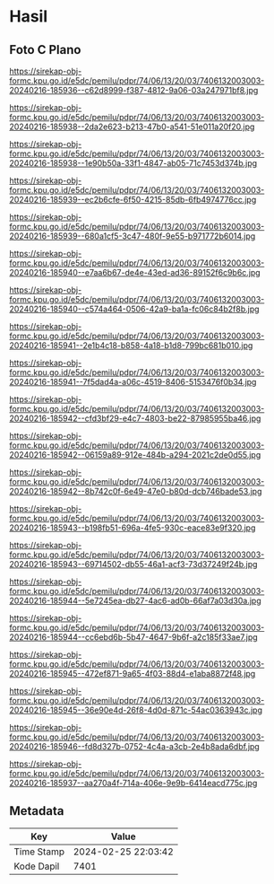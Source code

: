 # Hasil

## Foto C Plano

https://sirekap-obj-formc.kpu.go.id/e5dc/pemilu/pdpr/74/06/13/20/03/7406132003003-20240216-185936--c62d8999-f387-4812-9a06-03a247971bf8.jpg

https://sirekap-obj-formc.kpu.go.id/e5dc/pemilu/pdpr/74/06/13/20/03/7406132003003-20240216-185938--2da2e623-b213-47b0-a541-51e011a20f20.jpg

https://sirekap-obj-formc.kpu.go.id/e5dc/pemilu/pdpr/74/06/13/20/03/7406132003003-20240216-185938--1e90b50a-33f1-4847-ab05-71c7453d374b.jpg

https://sirekap-obj-formc.kpu.go.id/e5dc/pemilu/pdpr/74/06/13/20/03/7406132003003-20240216-185939--ec2b6cfe-6f50-4215-85db-6fb4974776cc.jpg

https://sirekap-obj-formc.kpu.go.id/e5dc/pemilu/pdpr/74/06/13/20/03/7406132003003-20240216-185939--680a1cf5-3c47-480f-9e55-b971772b6014.jpg

https://sirekap-obj-formc.kpu.go.id/e5dc/pemilu/pdpr/74/06/13/20/03/7406132003003-20240216-185940--e7aa6b67-de4e-43ed-ad36-89152f6c9b6c.jpg

https://sirekap-obj-formc.kpu.go.id/e5dc/pemilu/pdpr/74/06/13/20/03/7406132003003-20240216-185940--c574a464-0506-42a9-ba1a-fc06c84b2f8b.jpg

https://sirekap-obj-formc.kpu.go.id/e5dc/pemilu/pdpr/74/06/13/20/03/7406132003003-20240216-185941--2e1b4c18-b858-4a18-b1d8-799bc681b010.jpg

https://sirekap-obj-formc.kpu.go.id/e5dc/pemilu/pdpr/74/06/13/20/03/7406132003003-20240216-185941--7f5dad4a-a06c-4519-8406-5153476f0b34.jpg

https://sirekap-obj-formc.kpu.go.id/e5dc/pemilu/pdpr/74/06/13/20/03/7406132003003-20240216-185942--cfd3bf29-e4c7-4803-be22-87985955ba46.jpg

https://sirekap-obj-formc.kpu.go.id/e5dc/pemilu/pdpr/74/06/13/20/03/7406132003003-20240216-185942--06159a89-912e-484b-a294-2021c2de0d55.jpg

https://sirekap-obj-formc.kpu.go.id/e5dc/pemilu/pdpr/74/06/13/20/03/7406132003003-20240216-185942--8b742c0f-6e49-47e0-b80d-dcb746bade53.jpg

https://sirekap-obj-formc.kpu.go.id/e5dc/pemilu/pdpr/74/06/13/20/03/7406132003003-20240216-185943--b198fb51-696a-4fe5-930c-eace83e9f320.jpg

https://sirekap-obj-formc.kpu.go.id/e5dc/pemilu/pdpr/74/06/13/20/03/7406132003003-20240216-185943--69714502-db55-46a1-acf3-73d37249f24b.jpg

https://sirekap-obj-formc.kpu.go.id/e5dc/pemilu/pdpr/74/06/13/20/03/7406132003003-20240216-185944--5e7245ea-db27-4ac6-ad0b-66af7a03d30a.jpg

https://sirekap-obj-formc.kpu.go.id/e5dc/pemilu/pdpr/74/06/13/20/03/7406132003003-20240216-185944--cc6ebd6b-5b47-4647-9b6f-a2c185f33ae7.jpg

https://sirekap-obj-formc.kpu.go.id/e5dc/pemilu/pdpr/74/06/13/20/03/7406132003003-20240216-185945--472ef871-9a65-4f03-88d4-e1aba8872f48.jpg

https://sirekap-obj-formc.kpu.go.id/e5dc/pemilu/pdpr/74/06/13/20/03/7406132003003-20240216-185945--36e90e4d-26f8-4d0d-871c-54ac0363943c.jpg

https://sirekap-obj-formc.kpu.go.id/e5dc/pemilu/pdpr/74/06/13/20/03/7406132003003-20240216-185946--fd8d327b-0752-4c4a-a3cb-2e4b8ada6dbf.jpg

https://sirekap-obj-formc.kpu.go.id/e5dc/pemilu/pdpr/74/06/13/20/03/7406132003003-20240216-185937--aa270a4f-714a-406e-9e9b-6414eacd775c.jpg


## Metadata

| Key        | Value               |
| ---------- | ------------------- |
| Time Stamp | 2024-02-25 22:03:42 |
| Kode Dapil | 7401                |



